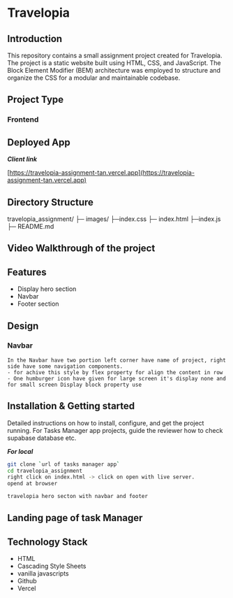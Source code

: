  # Travelopia

## Introduction
This repository contains a small assignment project created for Travelopia. The project is a static website built using HTML, CSS, and JavaScript. The Block Element Modifier (BEM) architecture was employed to structure and organize the CSS for a modular and maintainable codebase.

## Project Type
### Frontend

## Deployed App

***Client link*** 

[https://travelopia-assignment-tan.vercel.app](https://travelopia-assignment-tan.vercel.app)


## Directory Structure

travelopia_assignment/
├─ images/
├─index.css
├─ index.html
├─index.js
├─ README.md



## Video Walkthrough of the project
[]()


## Features
- Display hero section
- Navbar
- Footer section

## Design 

### Navbar 

    In the Navbar have two portion left corner have name of project, right side have some navigation components.
    - for achive this style by flex property for align the content in row
    - One humburger icon have given for large screen it's display none and for small screen Display block property use
    

## Installation & Getting started
Detailed instructions on how to install, configure, and get the project running. For Tasks Manager app projects, guide the reviewer how to check supabase database etc.

***For local***
```bash 
git clone `url of tasks manager app`
cd travelopia_assignment
right click on index.html -> click on open with live server.
opend at browser
```

```bash
travelopia hero secton with navbar and footer
```

## Landing page of task Manager

## Technology Stack

- HTML
- Cascading Style Sheets
- vanilla javascripts
- Github
- Vercel
